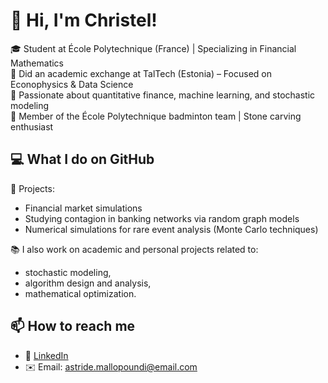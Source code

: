 # 👋 Hi, I'm Christel!

🎓 Student at École Polytechnique (France) | Specializing in Financial Mathematics  
📍 Did an academic exchange at TalTech (Estonia) – Focused on Econophysics & Data Science  
🧠 Passionate about quantitative finance, machine learning, and stochastic modeling  
🏸 Member of the École Polytechnique badminton team | Stone carving enthusiast

## 💻 What I do on GitHub

🚀 Projects:
- Financial market simulations  
- Studying contagion in banking networks via random graph models  
- Numerical simulations for rare event analysis (Monte Carlo techniques)

📚 I also work on academic and personal projects related to:
- stochastic modeling,  
- algorithm design and analysis,  
- mathematical optimization.

## 📫 How to reach me

- 💼 [LinkedIn](https://www.linkedin.com/in/astride-mallo)
- ✉️ Email: astride.mallopoundi@email.com
